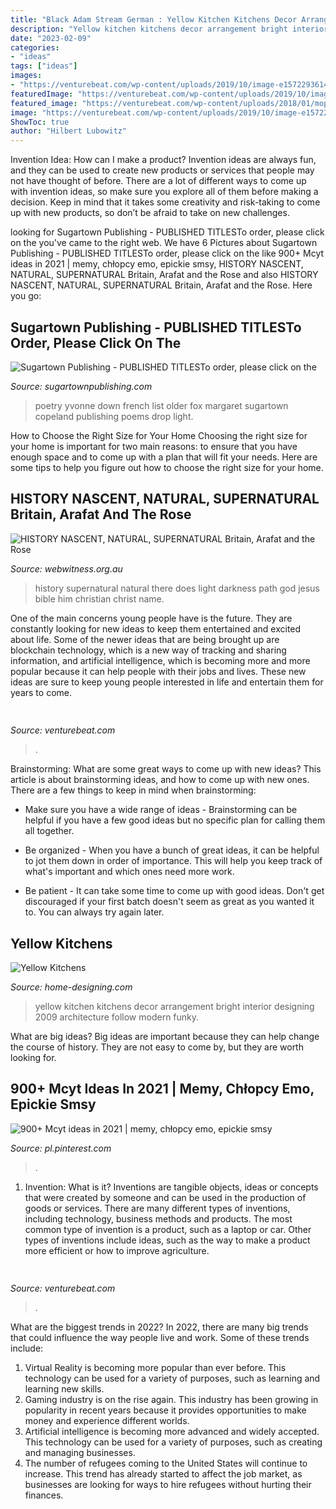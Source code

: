 ```yaml
---
title: "Black Adam Stream German : Yellow Kitchen Kitchens Decor Arrangement Bright Interior Designing 2009 Architecture Follow Modern Funky"
description: "Yellow kitchen kitchens decor arrangement bright interior designing 2009 architecture follow modern funky"
date: "2023-02-09"
categories:
- "ideas"
tags: ["ideas"]
images:
- "https://venturebeat.com/wp-content/uploads/2019/10/image-e1572293614959.png"
featuredImage: "https://venturebeat.com/wp-content/uploads/2019/10/image-e1572293614959.png"
featured_image: "https://venturebeat.com/wp-content/uploads/2018/01/mophie-4.jpg?w=726"
image: "https://venturebeat.com/wp-content/uploads/2019/10/image-e1572293614959.png"
ShowToc: true
author: "Hilbert Lubowitz"
---
```



Invention Idea: How can I make a product?
Invention ideas are always fun, and they can be used to create new products or services that people may not have thought of before. There are a lot of different ways to come up with invention ideas, so make sure you explore all of them before making a decision. Keep in mind that it takes some creativity and risk-taking to come up with new products, so don’t be afraid to take on new challenges.

	

		
looking for Sugartown Publishing - PUBLISHED TITLESTo order, please click on the you've came to the right web. We have 6 Pictures about Sugartown Publishing - PUBLISHED TITLESTo order, please click on the like 900+ Mcyt ideas in 2021 | memy, chłopcy emo, epickie smsy, HISTORY NASCENT, NATURAL, SUPERNATURAL Britain, Arafat and the Rose and also HISTORY NASCENT, NATURAL, SUPERNATURAL Britain, Arafat and the Rose. Here you go:
		
    
## Sugartown Publishing - PUBLISHED TITLESTo Order, Please Click On The

<img loading=lazy src="http://sugartownpublishing.com/yahoo_site_admin/assets/images/1_Yvonne_Airporter.220160456_std.jpg" onerror="this.onerror=null;this.src='https://tse3.mm.bing.net/th?id=OIP.l7-Fm-7Q1VwVcublnQ6-SAAAAA&amp;pid=15.1';" alt="Sugartown Publishing - PUBLISHED TITLESTo order, please click on the">

_Source: sugartownpublishing.com_

>poetry yvonne down french list older fox margaret sugartown copeland publishing poems drop light. 

	

How to Choose the Right Size for Your Home
Choosing the right size for your home is important for two main reasons: to ensure that you have enough space and to come up with a plan that will fit your needs. Here are some tips to help you figure out how to choose the right size for your home.

    
## HISTORY NASCENT, NATURAL, SUPERNATURAL Britain, Arafat And The Rose

<img loading=lazy src="https://www.webwitness.org.au/pics11/imgp2763-3.jpg" onerror="this.onerror=null;this.src='https://tse3.mm.bing.net/th?id=OIP.xlDmBAmB1WMP4Z_BaMxrXgHaFj&amp;pid=15.1';" alt="HISTORY NASCENT, NATURAL, SUPERNATURAL Britain, Arafat and the Rose">

_Source: webwitness.org.au_

>history supernatural natural there does light darkness path god jesus bible him christian christ name. 

	

One of the main concerns young people have is the future. They are constantly looking for new ideas to keep them entertained and excited about life. Some of the newer ideas that are being brought up are blockchain technology, which is a new way of tracking and sharing information, and artificial intelligence, which is becoming more and more popular because it can help people with their jobs and lives. These new ideas are sure to keep young people interested in life and entertain them for years to come.

    
## 

<img loading=lazy src="https://venturebeat.com/wp-content/uploads/2018/01/mophie-4.jpg?w=726" onerror="this.onerror=null;this.src='https://tse1.mm.bing.net/th?id=OIP.IRqXMO8_R3fg-fOOMcu9wgHaGH&amp;pid=15.1';" alt="">

_Source: venturebeat.com_

>. 

	

Brainstorming: What are some great ways to come up with new ideas?
This article is about brainstorming ideas, and how to come up with new ones. There are a few things to keep in mind when brainstorming: 
- Make sure you have a wide range of ideas - Brainstorming can be helpful if you have a few good ideas but no specific plan for calling them all together. 

- Be organized - When you have a bunch of great ideas, it can be helpful to jot them down in order of importance. This will help you keep track of what's important and which ones need more work. 

- Be patient - It can take some time to come up with good ideas. Don't get discouraged if your first batch doesn't seem as great as you wanted it to. You can always try again later.

    
## Yellow Kitchens

<img loading=lazy src="http://www.home-designing.com/wp-content/uploads/2009/07/yellow-kitchen-arrangement.jpg" onerror="this.onerror=null;this.src='https://tse1.mm.bing.net/th?id=OIP.1I5r6Dgfggy_oXCxYL39-QHaF_&amp;pid=15.1';" alt="Yellow Kitchens">

_Source: home-designing.com_

>yellow kitchen kitchens decor arrangement bright interior designing 2009 architecture follow modern funky. 

	

What are big ideas?
Big ideas are important because they can help change the course of history. They are not easy to come by, but they are worth looking for.

    
## 900+ Mcyt Ideas In 2021 | Memy, Chłopcy Emo, Epickie Smsy

<img loading=lazy src="https://i.pinimg.com/474x/60/eb/0f/60eb0fdc959ef758f08f6742ac290aca.jpg" onerror="this.onerror=null;this.src='https://tse1.mm.bing.net/th?id=OIP.ka7GX9G7mbauuIfOw4qofwAAAA&amp;pid=15.1';" alt="900+ Mcyt ideas in 2021 | memy, chłopcy emo, epickie smsy">

_Source: pl.pinterest.com_

>. 

	

1. Invention: What is it?
Inventions are tangible objects, ideas or concepts that were created by someone and can be used in the production of goods or services. There are many different types of inventions, including technology, business methods and products. The most common type of invention is a product, such as a laptop or car. Other types of inventions include ideas, such as the way to make a product more efficient or how to improve agriculture.

    
## 

<img loading=lazy src="https://venturebeat.com/wp-content/uploads/2019/10/image-e1572293614959.png" onerror="this.onerror=null;this.src='https://tse4.mm.bing.net/th?id=OIP.iPt953tqzs0RBzbh_rceXwHaDs&amp;pid=15.1';" alt="">

_Source: venturebeat.com_

>. 

	

What are the biggest trends in 2022?
In 2022, there are many big trends that could influence the way people live and work. Some of these trends include: 
1) Virtual Reality is becoming more popular than ever before. This technology can be used for a variety of purposes, such as learning and learning new skills. 
2) Gaming industry is on the rise again. This industry has been growing in popularity in recent years because it provides opportunities to make money and experience different worlds. 
3) Artificial intelligence is becoming more advanced and widely accepted. This technology can be used for a variety of purposes, such as creating and managing businesses. 
4) The number of refugees coming to the United States will continue to increase. This trend has already started to affect the job market, as businesses are looking for ways to hire refugees without hurting their finances.

